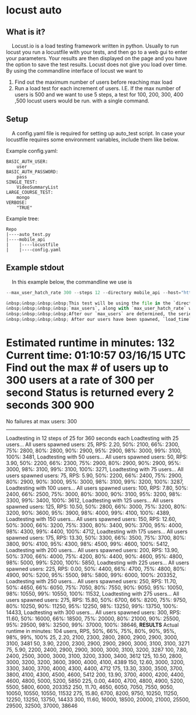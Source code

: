 # locust auto

What is it?
------------
&nbsp;&nbsp;&nbsp;&nbsp;Locust.io is a load testing framework written in python. Usually to run locust
you run a locustfile with your tests, and then go to a web gui to enter your
parameters. Your results are then displayed on the page and you have the option
to save the test results. Locust does not give you load over time. By using the
commandline interface of locust we want to
1. Find out the maximum number of users before reaching max load
2. Run a load test for each increment of users. I.E. If the max number of users
    is 500 and we want to use 5 steps, a test for 100, 200, 300, 400 ,500
    locust users would be run.
with a single command.

Setup
------------
&nbsp;&nbsp;&nbsp;&nbsp;A config.yaml file is required for setting up auto_test script. 
In case your locustfile requires some environment variables, include them like below.

Example config.yaml:
```
BASIC_AUTH_USER:
    user
BASIC_AUTH_PASSWORD:
    pass
SINGLE_TEST:
    VideoSummaryList
LARGE_COURSE_TEST:
    mongo
VERBOSE:
    "TRUE"
```

Example tree:

```
Repo
|----auto_test.py
|----mobile_api
|    |----locustfile
|    |----config.yaml
```

Example stdout
------------
&nbsp;&nbsp;&nbsp;&nbsp;In this example below, the commandline we use is  
```python auto_test.py --load_time 360 --ramp_up_time 300 --max_users 300 
--max_user_hatch_rate 300 --steps 12 --directory mobile_api --host="http://url-of-the-load-test-env"```

&nbsp;&nbsp;&nbsp;&nbsp;This test will be using the file in the `directory` called mobile_api against the endpoint set in     `host`  
&nbsp;&nbsp;&nbsp;&nbsp;`max_users`, along with `max_user_hatch_rate` will determine the point at which the load test will start seeing failures. For example, if the `max_users` is 1000 and `max_user_hatch_rate` is 2, locust will start creating 2 users per second until it either reaches 1000 users or when failures start to occur. In this particular case, by setting them    equal to each other, we want the `max_users` to be set at 300.  
&nbsp;&nbsp;&nbsp;&nbsp;After our `max_users` are determined, the series of tests will be divided into `steps`, 12 in this case. Starting with 25 users (300 `max_users` / 12 `steps`), the `ramp_up_time` determines how long the server should take to spawn the users in seconds. Since the user spawn rate is capped to no less than 1 per second, it the `ramp_up_time` is greater than the number of users, the number of users will be the determining factor. In the case of 25 users and a `ramp_up_time` of    300 seconds, the actual time taken will be 25 seconds.  
&nbsp;&nbsp;&nbsp;&nbsp; After our users have been spawned, `load_time` determines how long this test should run in seconds. After this test has been completed, the test will now start over with the next set of users which is 50 and so on until the `max_users` has been met.

```
Estimated runtime in minutes:  132
Current time: 01:10:57 03/16/15 UTC
Find out the max # of users up to 300 users at a rate of 300 per second
Status is returned every 2 seconds
300 900
================================================================
No failures at max users: 300
****************************************************************
Loadtesting in 12 steps of 25 for 360 seconds each
Loadtesting with 25 users... All users spawned
users: 25, RPS: 2.20, 50%: 2100, 66%: 2300, 75%: 2800, 80%: 2800, 90%: 2900, 95%: 2900, 98%: 3000, 99%: 3100, 100%: 3481,
Loadtesting with 50 users... All users spawned
users: 50, RPS: 3.90, 50%: 2200, 66%: 2300, 75%: 2900, 80%: 2900, 90%: 2900, 95%: 3000, 98%: 3100, 99%: 3100, 100%: 3271,
Loadtesting with 75 users... All users spawned
users: 75, RPS: 5.90, 50%: 2200, 66%: 2400, 75%: 2900, 80%: 2900, 90%: 3000, 95%: 3000, 98%: 3100, 99%: 3200, 100%: 3287,
Loadtesting with 100 users... All users spawned
users: 100, RPS: 7.80, 50%: 2400, 66%: 2500, 75%: 3000, 80%: 3000, 90%: 3100, 95%: 3200, 98%: 3300, 99%: 3400, 100%: 3612,
Loadtesting with 125 users... All users spawned
users: 125, RPS: 10.50, 50%: 2800, 66%: 3000, 75%: 3200, 80%: 3200, 90%: 3600, 95%: 3900, 98%: 4000, 99%: 4100, 100%: 4389,
Loadtesting with 150 users... All users spawned
users: 150, RPS: 12.60, 50%: 3000, 66%: 3200, 75%: 3300, 80%: 3400, 90%: 3700, 95%: 4000, 98%: 4300, 99%: 4400, 100%: 4712,
Loadtesting with 175 users... All users spawned
users: 175, RPS: 13.30, 50%: 3300, 66%: 3500, 75%: 3700, 80%: 3800, 90%: 4100, 95%: 4300, 98%: 4500, 99%: 4600, 100%: 5412,
Loadtesting with 200 users... All users spawned
users: 200, RPS: 13.90, 50%: 3700, 66%: 4000, 75%: 4200, 80%: 4400, 90%: 4600, 95%: 4800, 98%: 5000, 99%: 5200, 100%: 5850,
Loadtesting with 225 users... All users spawned
users: 225, RPS: 0.00, 50%: 4400, 66%: 4700, 75%: 4800, 80%: 4900, 90%: 5200, 95%: 5500, 98%: 5800, 99%: 6000, 100%: 203352,
Loadtesting with 250 users... All users spawned
users: 250, RPS: 11.70, 50%: 4650, 66%: 6050, 75%: 7050, 80%: 7550, 90%: 9050, 95%: 10050, 98%: 10550, 99%: 10550, 100%: 11532,
Loadtesting with 275 users... All users spawned
users: 275, RPS: 15.80, 50%: 6700, 66%: 8200, 75%: 9750, 80%: 10250, 90%: 11250, 95%: 12250, 98%: 13250, 99%: 13750, 100%: 14433,
Loadtesting with 300 users... All users spawned
users: 300, RPS: 11.60, 50%: 16000, 66%: 18500, 75%: 20000, 80%: 21000, 90%: 25500, 95%: 29500, 98%: 32500, 99%: 37000, 100%: 38646,
****************************RESULTS****************************
Actual runtime in minutes: 104
users, RPS, 50%, 66%, 75%, 80%, 90%, 95%, 98%, 99%, 100%
25, 2.20, 2100, 2300, 2800, 2800, 2900, 2900, 3000, 3100, 3481
50, 3.90, 2200, 2300, 2900, 2900, 2900, 3000, 3100, 3100, 3271
75, 5.90, 2200, 2400, 2900, 2900, 3000, 3000, 3100, 3200, 3287
100, 7.80, 2400, 2500, 3000, 3000, 3100, 3200, 3300, 3400, 3612
125, 10.50, 2800, 3000, 3200, 3200, 3600, 3900, 4000, 4100, 4389
150, 12.60, 3000, 3200, 3300, 3400, 3700, 4000, 4300, 4400, 4712
175, 13.30, 3300, 3500, 3700, 3800, 4100, 4300, 4500, 4600, 5412
200, 13.90, 3700, 4000, 4200, 4400, 4600, 4800, 5000, 5200, 5850
225, 0.00, 4400, 4700, 4800, 4900, 5200, 5500, 5800, 6000, 203352
250, 11.70, 4650, 6050, 7050, 7550, 9050, 10050, 10550, 10550, 11532
275, 15.80, 6700, 8200, 9750, 10250, 11250, 12250, 13250, 13750, 14433
300, 11.60, 16000, 18500, 20000, 21000, 25500, 29500, 32500, 37000, 38646
```
